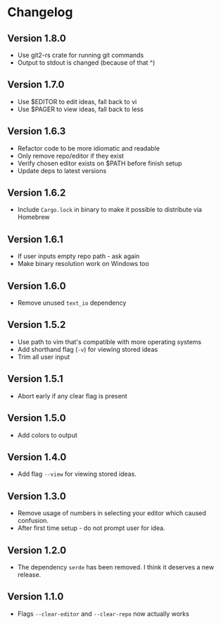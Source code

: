# Changelog

## Version 1.8.0
* Use git2-rs crate for running git commands
* Output to stdout is changed (because of that ^)

## Version 1.7.0
* Use $EDITOR to edit ideas, fall back to vi
* Use $PAGER to view ideas, fall back to less

## Version 1.6.3
* Refactor code to be more idiomatic and readable
* Only remove repo/editor if they exist
* Verify chosen editor exists on $PATH before finish setup
* Update deps to latest versions

## Version 1.6.2
* Include `Cargo.lock` in binary to make it possible to distribute via Homebrew

## Version 1.6.1
* If user inputs empty repo path - ask again
* Make binary resolution work on Windows too

## Version 1.6.0
* Remove unused `text_io` dependency

## Version 1.5.2
* Use path to vim that's compatible with more operating systems
* Add shorthand flag (`-v`) for viewing stored ideas
* Trim all user input

## Version 1.5.1
* Abort early if any clear flag is present

## Version 1.5.0
* Add colors to output

## Version 1.4.0
* Add flag `--view` for viewing stored ideas.

## Version 1.3.0
* Remove usage of numbers in selecting your editor which caused confusion.
* After first time setup - do not prompt user for idea.

## Version 1.2.0
* The dependency `serde` has been removed. I think it deserves a new release.

## Version 1.1.0
* Flags `--clear-editor` and `--clear-repo` now actually works

